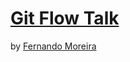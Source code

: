 # [Git Flow Talk](https://nandomoreirame.github.io/git-flow-talk/#/)

by [Fernando Moreira](https://nandomoreira.dev)
